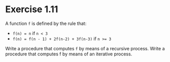 # Exercise 1.11

A function `f` is defined by the rule that:

- `f(n) = n` if `n < 3`
- `f(n) = f(n - 1) + 2f(n-2) + 3f(n-3)` if `n >= 3`

Write a procedure that computes `f` by means of  a recursive process. Write a procedure that computes f by means of an iterative process.